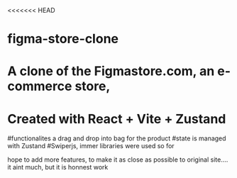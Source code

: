 <<<<<<< HEAD
# figma-store-clone
A clone of the Figmastore.com, an e-commerce store, 
=======
# Created with React + Vite + Zustand
#functionalites
a drag and drop into bag for the product
#state is managed with Zustand
#Swiperjs, immer libraries were used so for

hope to add more features, to make it as close as possible to original site....
it aint much, but it is honnest work
